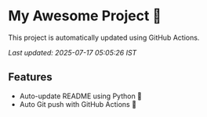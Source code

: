 # My Awesome Project 🚀

This project is automatically updated using GitHub Actions.

_Last updated: 2025-07-17 05:05:26 IST_

## Features
- Auto-update README using Python 🐍
- Auto Git push with GitHub Actions 🤖
